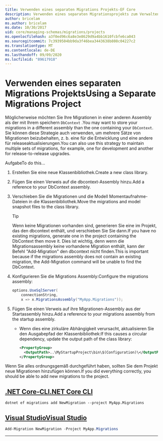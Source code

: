 ```yaml
---
title: Verwenden eines separaten Migrations Projekts-EF Core
description: Verwenden eines separaten Migrationsprojekts zum Verwalten von Datenbankschemas mit Entity Framework Core
author: bricelam
ms.author: bricelam
ms.date: 10/30/2017
uid: core/managing-schemas/migrations/projects
ms.openlocfilehash: a3f0ed96c6a8e3e8629d9a4bb1610fcbfe6ca043
ms.sourcegitcommit: 7c3939504bb9da3f46bea3443638b808c04227c2
ms.translationtype: MT
ms.contentlocale: de-DE
ms.lasthandoff: 09/09/2020
ms.locfileid: "89617918"
---
```

# <a name="using-a-separate-migrations-project"></a><span data-ttu-id="e67d3-103">Verwenden eines separaten Migrations Projekts</span><span class="sxs-lookup"><span data-stu-id="e67d3-103">Using a Separate Migrations Project</span></span>

<span data-ttu-id="e67d3-104">Möglicherweise möchten Sie Ihre Migrationen in einer anderen Assembly als der mit Ihrem speichern `DbContext` .</span><span class="sxs-lookup"><span data-stu-id="e67d3-104">You may want to store your migrations in a different assembly than the one containing your `DbContext`.</span></span> <span data-ttu-id="e67d3-105">Sie können diese Strategie auch verwenden, um mehrere Sätze von Migrationen beizubehalten, z. b. eine für die Entwicklung und eine andere für releaseaktualisierungen.</span><span class="sxs-lookup"><span data-stu-id="e67d3-105">You can also use this strategy to maintain multiple sets of migrations, for example, one for development and another for release-to-release upgrades.</span></span>

<span data-ttu-id="e67d3-106">Aufgabe</span><span class="sxs-lookup"><span data-stu-id="e67d3-106">To do this...</span></span>

1. <span data-ttu-id="e67d3-107">Erstellen Sie eine neue Klassenbibliothek.</span><span class="sxs-lookup"><span data-stu-id="e67d3-107">Create a new class library.</span></span>

2. <span data-ttu-id="e67d3-108">Fügen Sie einen Verweis auf die dbcontext-Assembly hinzu.</span><span class="sxs-lookup"><span data-stu-id="e67d3-108">Add a reference to your DbContext assembly.</span></span>

3. <span data-ttu-id="e67d3-109">Verschieben Sie die Migrationen und die Modell Momentaufnahme-Dateien in die Klassenbibliothek.</span><span class="sxs-lookup"><span data-stu-id="e67d3-109">Move the migrations and model snapshot files to the class library.</span></span>
   > [!TIP]
   > <span data-ttu-id="e67d3-110">Wenn keine Migrationen vorhanden sind, generieren Sie eine im Projekt, das den dbcontext enthält, und verschieben Sie Sie dann.</span><span class="sxs-lookup"><span data-stu-id="e67d3-110">If you have no existing migrations, generate one in the project containing the DbContext then move it.</span></span>
   > <span data-ttu-id="e67d3-111">Dies ist wichtig, denn wenn die Migrationsassembly keine vorhandene Migration enthält, kann der Befehl "Add-Migration" den dbcontext nicht finden.</span><span class="sxs-lookup"><span data-stu-id="e67d3-111">This is important because if the migrations assembly does not contain an existing migration, the Add-Migration command will be unable to find the DbContext.</span></span>

4. <span data-ttu-id="e67d3-112">Konfigurieren Sie die Migrations Assembly:</span><span class="sxs-lookup"><span data-stu-id="e67d3-112">Configure the migrations assembly:</span></span>

   ``` csharp
   options.UseSqlServer(
       connectionString,
       x => x.MigrationsAssembly("MyApp.Migrations"));
   ```

5. <span data-ttu-id="e67d3-113">Fügen Sie einen Verweis auf ihre Migrationen-Assembly aus der Startassembly hinzu.</span><span class="sxs-lookup"><span data-stu-id="e67d3-113">Add a reference to your migrations assembly from the startup assembly.</span></span>
   * <span data-ttu-id="e67d3-114">Wenn dies eine zirkuläre Abhängigkeit verursacht, aktualisieren Sie den Ausgabepfad der Klassenbibliothek:</span><span class="sxs-lookup"><span data-stu-id="e67d3-114">If this causes a circular dependency, update the output path of the class library:</span></span>

     ``` xml
     <PropertyGroup>
       <OutputPath>..\MyStartupProject\bin\$(Configuration)\</OutputPath>
     </PropertyGroup>
     ```

<span data-ttu-id="e67d3-115">Wenn Sie alles ordnungsgemäß durchgeführt haben, sollten Sie dem Projekt neue Migrationen hinzufügen können.</span><span class="sxs-lookup"><span data-stu-id="e67d3-115">If you did everything correctly, you should be able to add new migrations to the project.</span></span>

## <a name="net-core-cli"></a>[<span data-ttu-id="e67d3-116">.NET Core-CLI</span><span class="sxs-lookup"><span data-stu-id="e67d3-116">.NET Core CLI</span></span>](#tab/dotnet-core-cli)

```dotnetcli
dotnet ef migrations add NewMigration --project MyApp.Migrations
```

## <a name="visual-studio"></a>[<span data-ttu-id="e67d3-117">Visual Studio</span><span class="sxs-lookup"><span data-stu-id="e67d3-117">Visual Studio</span></span>](#tab/vs)

``` powershell
Add-Migration NewMigration -Project MyApp.Migrations
```

***
